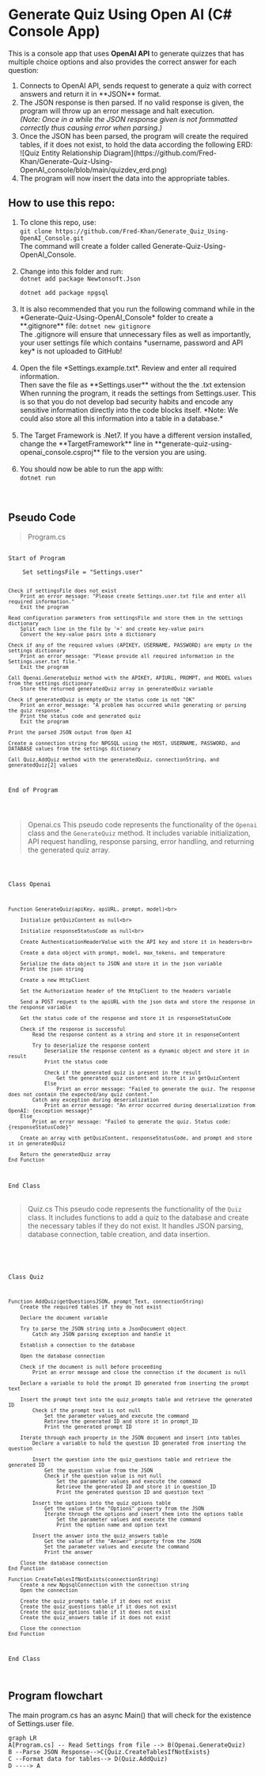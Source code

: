 # Generate Quiz Using Open AI (C# Console App)

This is a console app that uses  **OpenAI API** to generate quizzes that has multiple choice options and also provides the correct answer for each question:

<ol><li>Connects to OpenAI API, sends request to generate a quiz with correct answers and return it in **JSON** format.</li>
<li>The JSON response is then parsed. If no valid response is given, the program will throw up an error message and halt execution.<br><em>(Note: Once in a while the JSON response given is not formmatted correctly thus causing error when parsing.)</em></li>
<li>Once the JSON has been parsed, the program will create the required tables, if it does not exist, to hold the data according the following ERD:</li>
![Quiz Entity Relationship Diagram](https://github.com/Fred-Khan/Generate-Quiz-Using-OpenAI_console/blob/main/quizdev_erd.png)
<li>The program will now insert the data into the appropriate tables.</li>
</ol>

How to use this repo:
--------------------------
<ol><li> To clone this repo, use:<br> <code>git clone https://github.com/Fred-Khan/Generate_Quiz_Using-OpenAI_Console.git</code><br>
The command will create a folder called Generate-Quiz-Using-OpenAI_Console.<br>
</li><br>
<li>Change into this folder and run:</li>
<code>dotnet add package Newtonsoft.Json<br>
dotnet add package npgsql</code><br>
<br><li>It is also recommended that you run the following command while in the *Generate-Quiz-Using-OpenAI_Console* folder to create a **.gitignore** file:
<code>dotnet new gitignore</code><br>
 The .gitignore will ensure that unnecessary files as well as importantly, your user settings file which contains *username, password and API key* is not uploaded to GitHub!</li><br>
 <li> Open the file *Settings.example.txt*. Review and enter all required information.<br>
Then save the file as **Settings.user** without the the .txt extension<br>
When running the program, it reads the settings from Settings.user. This is so that you do not develop bad security habits and encode any sensitive information directly into the code blocks itself. *Note: We could also store all this information into a table in a database.*</li>
<br><li>The Target Framework is .Net7. If you have a different version installed, change the **TargetFramework** line in **generate-quiz-using-openai_console.csproj** file to the version you are using.</li>
<br><li> You should now be able to run the app with:
 <br><code>dotnet run</code>
 </ol><br>

Pseudo Code
---------------
>Program.cs

<code>
Start of Program<br>
    Set settingsFile = "Settings.user"

    Check if settingsFile does not exist
        Print an error message: "Please create Settings.user.txt file and enter all required information."
        Exit the program

    Read configuration parameters from settingsFile and store them in the settings dictionary
        Split each line in the file by '=' and create key-value pairs
        Convert the key-value pairs into a dictionary

    Check if any of the required values (APIKEY, USERNAME, PASSWORD) are empty in the settings dictionary
        Print an error message: "Please provide all required information in the Settings.user.txt file."
        Exit the program

    Call Openai.GenerateQuiz method with the APIKEY, APIURL, PROMPT, and MODEL values from the settings dictionary
        Store the returned generatedQuiz array in generatedQuiz variable

    Check if generatedQuiz is empty or the status code is not "OK"
        Print an error message: "A problem has occurred while generating or parsing the quiz response."
        Print the status code and generated quiz
        Exit the program

    Print the parsed JSON output from Open AI

    Create a connection string for NPGSQL using the HOST, USERNAME, PASSWORD, and DATABASE values from the settings dictionary

    Call Quiz.AddQuiz method with the generatedQuiz, connectionString, and generatedQuiz[2] values

End of Program
<br>
<br>

</code>

>Openai.cs
>This pseudo code represents the functionality of the `Openai` class and the `GenerateQuiz` method. It includes variable initialization, API request handling, response parsing, error handling, and returning the generated quiz array.

<code>

Class Openai<br>

    Function GenerateQuiz(apiKey, apiURL, prompt, model)<br>
    
        Initialize getQuizContent as null<br>
        
        Initialize responseStatusCode as null<br>
        
        Create AuthenticationHeaderValue with the API key and store it in headers<br>

        Create a data object with prompt, model, max_tokens, and temperature

        Serialize the data object to JSON and store it in the json variable
        Print the json string

        Create a new HttpClient

        Set the Authorization header of the HttpClient to the headers variable

        Send a POST request to the apiURL with the json data and store the response in the response variable

        Get the status code of the response and store it in responseStatusCode

        Check if the response is successful
            Read the response content as a string and store it in responseContent

            Try to deserialize the response content
                Deserialize the response content as a dynamic object and store it in result
                Print the status code

                Check if the generated quiz is present in the result
                    Get the generated quiz content and store it in getQuizContent
                Else
                    Print an error message: "Failed to generate the quiz. The response does not contain the expected/any quiz content."
            Catch any exception during deserialization
                Print an error message: "An error occurred during deserialization from OpenAI: {exception message}"
        Else
            Print an error message: "Failed to generate the quiz. Status code: {responseStatusCode}"

        Create an array with getQuizContent, responseStatusCode, and prompt and store it in generatedQuiz

        Return the generatedQuiz array
    End Function
End Class
</code>
<br>
<br>
> Quiz.cs
> This pseudo code represents the functionality of the `Quiz` class. It includes functions to add a quiz to the database and create the necessary tables if they do not exist. It handles JSON parsing, database connection, table creation, and data insertion.

<br>
<code>

Class Quiz<br>


    Function AddQuiz(getQuestionsJSON, prompt_Text, connectionString)
        Create the required tables if they do not exist

        Declare the document variable

        Try to parse the JSON string into a JsonDocument object
            Catch any JSON parsing exception and handle it

        Establish a connection to the database

        Open the database connection

        Check if the document is null before proceeding
            Print an error message and close the connection if the document is null

        Declare a variable to hold the prompt ID generated from inserting the prompt text

        Insert the prompt text into the quiz_prompts table and retrieve the generated ID
            Check if the prompt text is not null
                Set the parameter values and execute the command
                Retrieve the generated ID and store it in prompt_ID
                Print the generated prompt ID

        Iterate through each property in the JSON document and insert into tables
            Declare a variable to hold the question ID generated from inserting the question

            Insert the question into the quiz_questions table and retrieve the generated ID
                Get the question value from the JSON
                Check if the question value is not null
                    Set the parameter values and execute the command
                    Retrieve the generated ID and store it in question_ID
                    Print the generated question ID and question text

            Insert the options into the quiz_options table
                Get the value of the "Options" property from the JSON
                Iterate through the options and insert them into the options table
                    Set the parameter values and execute the command
                    Print the option name and option text

            Insert the answer into the quiz_answers table
                Get the value of the "Answer" property from the JSON
                Set the parameter values and execute the command
                Print the answer

        Close the database connection
    End Function

    Function CreateTablesIfNotExists(connectionString)
        Create a new NpgsqlConnection with the connection string
        Open the connection

        Create the quiz_prompts table if it does not exist
        Create the quiz_questions table if it does not exist
        Create the quiz_options table if it does not exist
        Create the quiz_answers table if it does not exist

        Close the connection
    End Function
End Class

</code>


Program flowchart
----------------
The main program.cs has an async Main() that will check for the existence of Settings.user file. 

```mermaid
graph LR
A[Program.cs] -- Read Settings from file --> B(Openai.GenerateQuiz)
B --Parse JSON Response-->C{Quiz.CreateTablesIfNotExists}
C --Format data for tables--> D(Quiz.AddQuiz)
D ----> A


